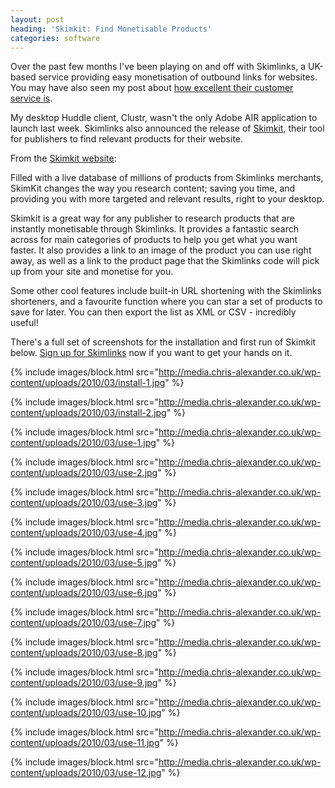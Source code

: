 ```yaml
---
layout: post
heading: 'Skimkit: Find Monetisable Products'
categories: software
---
```


Over the past few months I've been playing on and off with Skimlinks, a UK-based service providing easy monetisation of outbound links for websites. You may have also seen my post about [how excellent their customer service is](/2188).

My desktop Huddle client, Clustr, wasn't the only Adobe AIR application to launch last week. Skimlinks also announced the release of [Skimkit](http://skimlinks.com/skimkit), their tool for publishers to find relevant products for their website.

From the [Skimkit website](http://skimlinks.com/skimkit):

Filled with a live database of millions of products from Skimlinks merchants, SkimKit changes the way you research content; saving you time, and providing you with more targeted and relevant results, right to your desktop.

Skimkit is a great way for any publisher to research products that are instantly monetisable through Skimlinks. It provides a fantastic search across for main categories of products to help you get what you want faster. It also provides a link to an image of the product you can use right away, as well as a link to the product page that the Skimlinks code will pick up from your site and monetise for you.

Some other cool features include built-in URL shortening with the Skimlinks shorteners, and a favourite function where you can star a set of products to save for later. You can then export the list as XML or CSV - incredibly useful!

There's a full set of screenshots for the installation and first run of Skimkit below. [Sign up for Skimlinks](http://skimlinks.com/register) now if you want to get your hands on it.

{% include images/block.html src="http://media.chris-alexander.co.uk/wp-content/uploads/2010/03/install-1.jpg" %}

{% include images/block.html src="http://media.chris-alexander.co.uk/wp-content/uploads/2010/03/install-2.jpg" %}

{% include images/block.html src="http://media.chris-alexander.co.uk/wp-content/uploads/2010/03/use-1.jpg" %}

{% include images/block.html src="http://media.chris-alexander.co.uk/wp-content/uploads/2010/03/use-2.jpg" %}

{% include images/block.html src="http://media.chris-alexander.co.uk/wp-content/uploads/2010/03/use-3.jpg" %}

{% include images/block.html src="http://media.chris-alexander.co.uk/wp-content/uploads/2010/03/use-4.jpg" %}

{% include images/block.html src="http://media.chris-alexander.co.uk/wp-content/uploads/2010/03/use-5.jpg" %}

{% include images/block.html src="http://media.chris-alexander.co.uk/wp-content/uploads/2010/03/use-6.jpg" %}

{% include images/block.html src="http://media.chris-alexander.co.uk/wp-content/uploads/2010/03/use-7.jpg" %}

{% include images/block.html src="http://media.chris-alexander.co.uk/wp-content/uploads/2010/03/use-8.jpg" %}

{% include images/block.html src="http://media.chris-alexander.co.uk/wp-content/uploads/2010/03/use-9.jpg" %}

{% include images/block.html src="http://media.chris-alexander.co.uk/wp-content/uploads/2010/03/use-10.jpg" %}

{% include images/block.html src="http://media.chris-alexander.co.uk/wp-content/uploads/2010/03/use-11.jpg" %}

{% include images/block.html src="http://media.chris-alexander.co.uk/wp-content/uploads/2010/03/use-12.jpg" %}